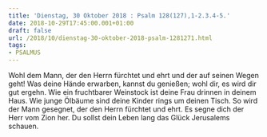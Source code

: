 ```yaml
---
title: 'Dienstag, 30 Oktober 2018 : Psalm 128(127),1-2.3.4-5.'
date: 2018-10-29T17:45:00.001+01:00
draft: false
url: /2018/10/dienstag-30-oktober-2018-psalm-1281271.html
tags: 
- PSALMUS
---
```


Wohl dem Mann, der den Herrn fürchtet und ehrt und der auf seinen Wegen geht! Was deine Hände erwarben, kannst du genießen; wohl dir, es wird dir gut ergehn. Wie ein fruchtbarer Weinstock ist deine Frau drinnen in deinem Haus. Wie junge Ölbäume sind deine Kinder rings um deinen Tisch. So wird der Mann gesegnet, der den Herrn fürchtet und ehrt. Es segne dich der Herr vom Zion her. Du sollst dein Leben lang das Glück Jerusalems schauen.